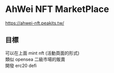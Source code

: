 # AhWei NFT MarketPlace

https://ahwei-nft.peakits.tw/

## 目標

可以在上面 mint nft (活動頁面的形式) <br>
類似 opensea 二級市場的販賣 <br>
開發 erc20 defi
